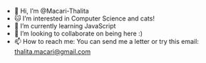 - 👋 Hi, I’m @Macari-Thalita
- 🐱 I’m interested in Computer Science and cats!
- 🌱 I’m currently learning JavaScript
- 💞️ I’m looking to collaborate on being here :)
- 📫 How to reach me: You can send me a letter or try this email: thalita.macari@gmail.com

<!---
Macari-Thalita/Macari-Thalita is a ✨ special ✨ repository because its `README.md` (this file) appears on your GitHub profile.
You can click the Preview link to take a look at your changes.
--->
